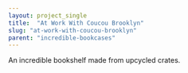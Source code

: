 ```yaml
---
layout: project_single
title:  "At Work With Coucou Brooklyn"
slug: "at-work-with-coucou-brooklyn"
parent: "incredible-bookcases"
---
```

An incredible bookshelf made from upcycled crates.